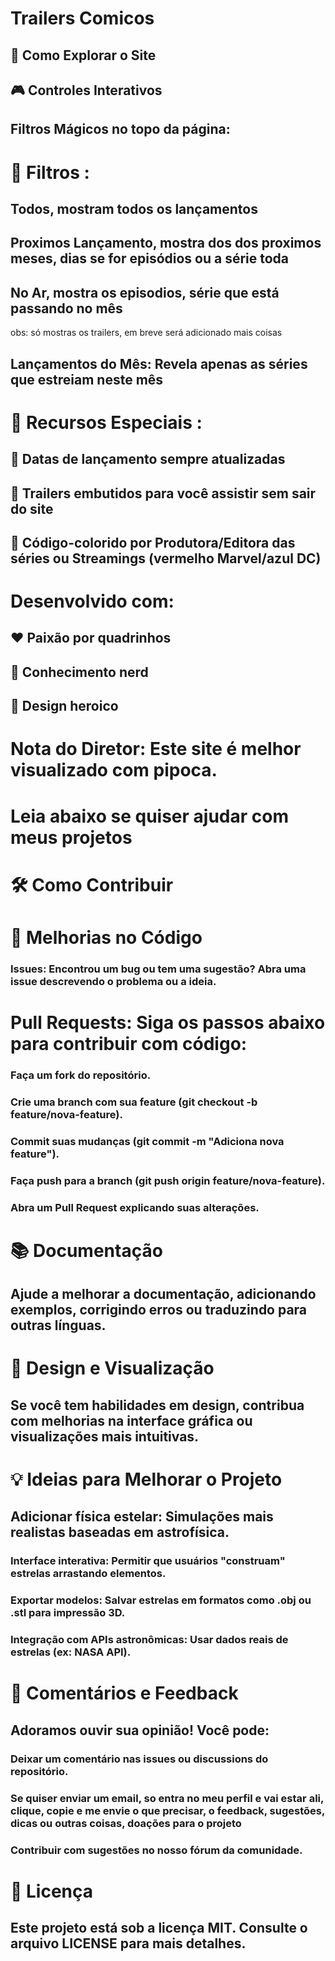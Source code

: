 # Trailers Comicos 

## 🌟 Como Explorar o Site
## 🎮 Controles Interativos
## Filtros Mágicos no topo da página:

# 📶 Filtros : 

## Todos, mostram todos os lançamentos
## Proximos Lançamento, mostra dos dos proximos meses, dias se for episódios ou a série toda
## No Ar, mostra os episodios, série que está passando no mês 
obs: só mostras os trailers, em breve será adicionado mais coisas

## Lançamentos do Mês: Revela apenas as séries que estreiam neste mês




# 💎 Recursos Especiais :

## 📅 Datas de lançamento sempre atualizadas

## 🎥 Trailers embutidos para você assistir sem sair do site

## 🌈 Código-colorido por Produtora/Editora das séries ou Streamings (vermelho Marvel/azul DC)





# Desenvolvido com:

## ❤️ Paixão por quadrinhos

## 🧠 Conhecimento nerd

## 🎨 Design heroico




# Nota do Diretor: Este site é melhor visualizado com pipoca.



# **Leia abaixo se quiser ajudar com meus projetos**

# 🛠️ Como Contribuir
# 🔧 Melhorias no Código
### Issues: Encontrou um bug ou tem uma sugestão? Abra uma issue descrevendo o problema ou a ideia.

# Pull Requests: Siga os passos abaixo para contribuir com código:

### Faça um fork do repositório.

### Crie uma branch com sua feature (git checkout -b feature/nova-feature).

### Commit suas mudanças (git commit -m "Adiciona nova feature").

### Faça push para a branch (git push origin feature/nova-feature).

### Abra um Pull Request explicando suas alterações.

# 📚 Documentação
## Ajude a melhorar a documentação, adicionando exemplos, corrigindo erros ou traduzindo para outras línguas.

# 🎨 Design e Visualização
## Se você tem habilidades em design, contribua com melhorias na interface gráfica ou visualizações mais intuitivas.

# 💡 Ideias para Melhorar o Projeto
 ## Adicionar física estelar: Simulações mais realistas baseadas em astrofísica.

### Interface interativa: Permitir que usuários "construam" estrelas arrastando elementos.

### Exportar modelos: Salvar estrelas em formatos como .obj ou .stl para impressão 3D.

### Integração com APIs astronômicas: Usar dados reais de estrelas (ex: NASA API).

# 💬 Comentários e Feedback
## Adoramos ouvir sua opinião! Você pode:

### Deixar um comentário nas issues ou discussions do repositório.

### Se quiser enviar um email, so entra no meu perfil e vai estar ali, clique, copie e me envie o que precisar, o feedback, sugestões, dicas ou outras coisas, doações para o projeto

### Contribuir com sugestões no nosso fórum da comunidade.

# 📜 Licença
## Este projeto está sob a licença MIT. Consulte o arquivo LICENSE para mais detalhes.
